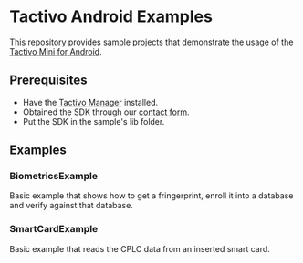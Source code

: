 # Tactivo Android Examples
This repository provides sample projects that demonstrate the usage of the [Tactivo Mini for Android](https://precisebiometrics.com/wp-content/uploads/2014/11/Product-sheet-Tactivo-mini-android-a4.pdf).

## Prerequisites
* Have the [Tactivo Manager](https://play.google.com/store/apps/details?id=com.precisebiometrics.android.mtk.manager) installed.
* Obtained the SDK through our [contact form](https://identos.com/contact/).
* Put the SDK in the sample's lib folder.

## Examples
### BiometricsExample
Basic example that shows how to get a fringerprint, enroll it into a database and verify against that database. 
### SmartCardExample
Basic example that reads the CPLC data from an inserted smart card.